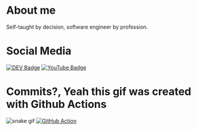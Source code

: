 # About me
Self-taught by decision, software engineer by profession.

# Social Media
[![DEV Badge](https://img.shields.io/badge/-DEV.to-000?style=flat-square&logo=dev.to&logoColor=white)](https://dev.to/dev_oswld)
[![YouTube Badge](https://img.shields.io/badge/-YouTube-000?style=flat-square&logo=youtube&logoColor=white)](https://www.youtube.com/@oswaldotc)
<!--[![Twitter Badge](https://img.shields.io/badge/-Twitter-000?style=flat-square&logo=twitter&logoColor=white)](https://twitter.com/dev_oswld)
[![Instagram Badge](https://img.shields.io/badge/-Instagram-000?style=flat-square&logo=instagram&logoColor=white)](https://www.instagram.com/dev_oswld)-->

# Commits?, Yeah this gif was created with Github Actions
![snake gif](https://github.com/dev-oswld/dev-oswld/blob/output/github-contribution-grid-snake.gif)
[![GitHub Action](https://github.com/dev-oswld/dev-oswld/actions/workflows/main.yml/badge.svg)](https://github.com/dev-oswld/dev-oswld/actions/workflows/main.yml)
